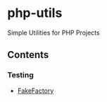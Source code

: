 # php-utils

Simple Utilities for PHP Projects

## Contents

### Testing
- [FakeFactory](Testing/FakeFactory)